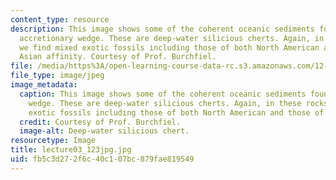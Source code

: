 ```yaml
---
content_type: resource
description: This image shows some of the coherent oceanic sediments found in the
  accretionary wedge. These are deep-water silicious cherts. Again, in these rocks
  we find mixed exotic fossils including those of both North American and those of
  Asian affinity. Courtesy of Prof. Burchfiel.
file: /media/https%3A/open-learning-course-data-rc.s3.amazonaws.com/12-114-field-geology-i-fall-2005/fb5c3d272f6c40c107bc879fae819549_lecture03_123jpg.jpg
file_type: image/jpeg
image_metadata:
  caption: This image shows some of the coherent oceanic sediments found in the accretionary
    wedge. These are deep-water silicious cherts. Again, in these rocks we find mixed
    exotic fossils including those of both North American and those of Asian affinity.
  credit: Courtesy of Prof. Burchfiel.
  image-alt: Deep-water silicious chert.
resourcetype: Image
title: lecture03_123jpg.jpg
uid: fb5c3d27-2f6c-40c1-07bc-879fae819549
---
```

